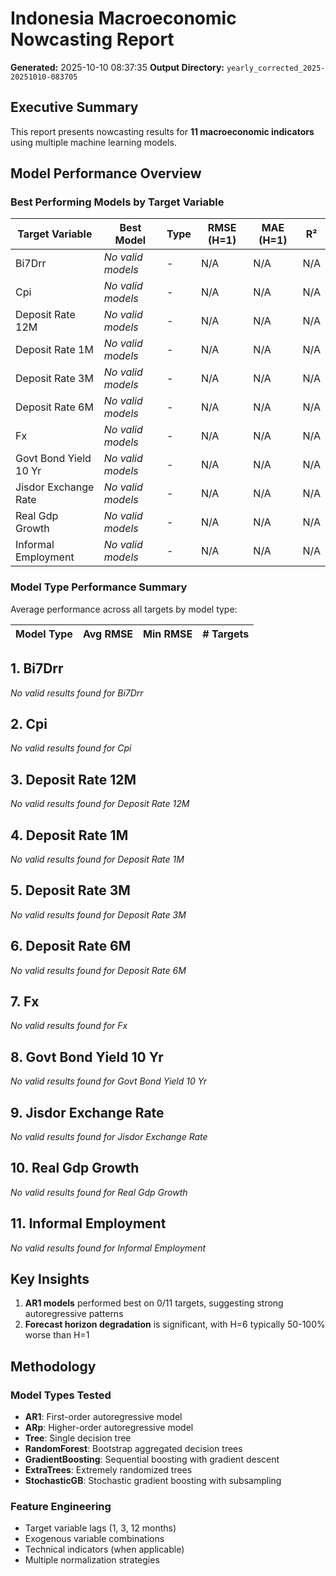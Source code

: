 # Indonesia Macroeconomic Nowcasting Report

**Generated:** 2025-10-10 08:37:35
**Output Directory:** `yearly_corrected_2025-20251010-083705`

## Executive Summary

This report presents nowcasting results for **11 macroeconomic indicators** using multiple machine learning models.

## Model Performance Overview

### Best Performing Models by Target Variable

| Target Variable | Best Model | Type | RMSE (H=1) | MAE (H=1) | R² |
|-----------------|------------|------|------------|-----------|-----|
| Bi7Drr | *No valid models* | - | N/A | N/A | N/A |
| Cpi | *No valid models* | - | N/A | N/A | N/A |
| Deposit Rate 12M | *No valid models* | - | N/A | N/A | N/A |
| Deposit Rate 1M | *No valid models* | - | N/A | N/A | N/A |
| Deposit Rate 3M | *No valid models* | - | N/A | N/A | N/A |
| Deposit Rate 6M | *No valid models* | - | N/A | N/A | N/A |
| Fx | *No valid models* | - | N/A | N/A | N/A |
| Govt Bond Yield 10 Yr | *No valid models* | - | N/A | N/A | N/A |
| Jisdor Exchange Rate | *No valid models* | - | N/A | N/A | N/A |
| Real Gdp Growth | *No valid models* | - | N/A | N/A | N/A |
| Informal Employment | *No valid models* | - | N/A | N/A | N/A |

### Model Type Performance Summary

Average performance across all targets by model type:

| Model Type | Avg RMSE | Min RMSE | # Targets |
|------------|----------|----------|-----------|

## 1. Bi7Drr

*No valid results found for Bi7Drr*

## 2. Cpi

*No valid results found for Cpi*

## 3. Deposit Rate 12M

*No valid results found for Deposit Rate 12M*

## 4. Deposit Rate 1M

*No valid results found for Deposit Rate 1M*

## 5. Deposit Rate 3M

*No valid results found for Deposit Rate 3M*

## 6. Deposit Rate 6M

*No valid results found for Deposit Rate 6M*

## 7. Fx

*No valid results found for Fx*

## 8. Govt Bond Yield 10 Yr

*No valid results found for Govt Bond Yield 10 Yr*

## 9. Jisdor Exchange Rate

*No valid results found for Jisdor Exchange Rate*

## 10. Real Gdp Growth

*No valid results found for Real Gdp Growth*

## 11. Informal Employment

*No valid results found for Informal Employment*

## Key Insights

1. **AR1 models** performed best on 0/11 targets, suggesting strong autoregressive patterns
3. **Forecast horizon degradation** is significant, with H=6 typically 50-100% worse than H=1

## Methodology

### Model Types Tested
- **AR1**: First-order autoregressive model
- **ARp**: Higher-order autoregressive model
- **Tree**: Single decision tree
- **RandomForest**: Bootstrap aggregated decision trees
- **GradientBoosting**: Sequential boosting with gradient descent
- **ExtraTrees**: Extremely randomized trees
- **StochasticGB**: Stochastic gradient boosting with subsampling

### Feature Engineering
- Target variable lags (1, 3, 12 months)
- Exogenous variable combinations
- Technical indicators (when applicable)
- Multiple normalization strategies
